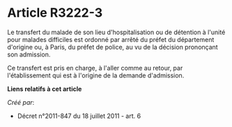 # Article R3222-3

Le transfert du malade de son lieu d'hospitalisation ou de détention à l'unité pour malades difficiles est ordonné par arrêté
du préfet du département d'origine ou, à Paris, du préfet de police, au vu de la décision prononçant son admission.

Ce transfert est pris en charge, à l'aller comme au retour, par l'établissement qui est à l'origine de la demande
d'admission.

**Liens relatifs à cet article**

_Créé par_:

  - Décret n°2011-847 du 18 juillet 2011 - art. 6
